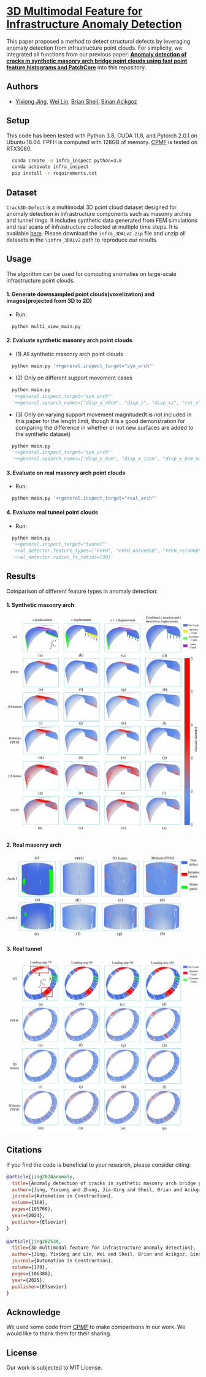 # [3D Multimodal Feature for Infrastructure Anomaly Detection](https://arxiv.org/abs/2502.05779)

This paper proposed a method to detect structural defects by leveraging anomaly detection from infrastructure point clouds. For simplicity, we integrated all functions from our previous paper: [**Anomaly detection of cracks in synthetic masonry arch bridge point clouds using fast point feature histograms and PatchCore**](https://www.sciencedirect.com/science/article/pii/S0926580524005028) into this repository.

## Authors
- [Yixiong Jing](https://www.researchgate.net/profile/Yixiong_Jing2), [Wei Lin](https://www.researchgate.net/profile/Wei-Lin-126), [Brian Sheil](https://www.construction.cam.ac.uk/staff/dr-brian-sheil), [Sinan Acikgoz](https://eng.ox.ac.uk/people/sinan-acikgoz/)

## Setup
This code has been tested with Python 3.8, CUDA 11.8, and Pytorch 2.0.1 on Ubuntu 18.04. FPFH is computed with 128GB of memory. [CPMF](https://github.com/caoyunkang/CPMF) is tested on RTX3080.

```bash
  conda create -n infra_inspect python=3.8
  conda activate infra_inspect
  pip install -r requirements.txt
```

## Dataset 
`Crack3D-Defect` is a multimodal 3D point cloud dataset designed for anomaly detection in infrastructure components such as masonry arches and tunnel rings. It includes synthetic data generated from FEM simulations and real scans of infrastructure collected at multiple time steps. It is available [here](https://huggingface.co/datasets/jing222/infra_3DAL/tree/main). Please download the `infra_3DALv2.zip` file and unzip all datasets in the `\infra_3DALv2` path to reproduce our results.

## Usage
The algorithm can be used for computing anomalies on large-scale infrastructure point clouds.

#### 1. Generate downsampled point clouds(voxelization) and images(projected from 3D to 2D) 
- Run:
```python
  python multi_view_main.py 
```

#### 2. Evaluate synthetic masonry arch point clouds

- (1) All synthetic masonry arch point clouds
```python
  python main.py '++general.inspect_target="syn_arch"'
```
- (2) Only on different support movement cases
```python
  python main.py 
  '++general.inspect_target="syn_arch"' 
  '++general.synarch_names=["disp_x_40cm", "disp_z", "disp_xz", "rot_x"]'
```
- (3) Only on varying support movement magnitude(It is not included in this paper for the length limit, though it is a good demonstration for comparing the difference in whether or not new surfaces are added to the synthetic dataset)
```python
  python main.py 
  '++general.inspect_target="syn_arch"' 
  '++general.synarch_names=["disp_x_8cm", "disp_x_12cm", "disp_x_8cm_noinnerc", "disp_x_12cm_noinnerc"]'
```

#### 3. Evaluate on real masonry arch point clouds
- Run:
```python
  python main.py '++general.inspect_target="real_arch"'
```
#### 4. Evaluate real tunnel point clouds 
- Run:
```python
  python main.py 
  '++general.inspect_target="tunnel"'
  '++al_detector.feature_types=["FPFH", "FPFH_naiveRGB", "FPFH_relaRGB"]'
  '++al_detector.radius_fs_ratios=[30]'
```

## Results

Comparison of different feature types in anomaly detection:

#### 1. Synthetic masonry arch
![Results](/img/syn_result.jpg)

#### 2. Real masonry arch
![Results](/img/realarch_result.jpg)

#### 3. Real tunnel
![Results](/img/realtunnel_result.jpg)

## Citations
If you find the code is beneficial to your research, please consider citing:
```bibtex
@article{jing2024anomaly,
  title={Anomaly detection of cracks in synthetic masonry arch bridge point clouds using fast point feature histograms and PatchCore},
  author={Jing, Yixiong and Zhong, Jia-Xing and Sheil, Brian and Acikgoz, Sinan},
  journal={Automation in Construction},
  volume={168},
  pages={105766},
  year={2024},
  publisher={Elsevier}
}

@article{jing20253d,
  title={3D multimodal feature for infrastructure anomaly detection},
  author={Jing, Yixiong and Lin, Wei and Sheil, Brian and Acikgoz, Sinan},
  journal={Automation in Construction},
  volume={178},
  pages={106388},
  year={2025},
  publisher={Elsevier}
}
```

## Acknowledge
We used some code from [CPMF](https://github.com/caoyunkang/CPMF) to make comparisons in our work. We would like to thank them for their sharing.


## License
Our work is subjected to MIT License.
